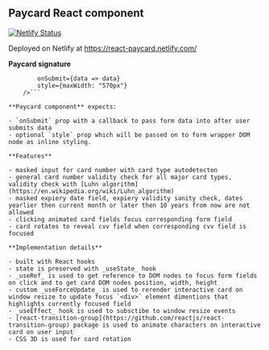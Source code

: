 ## Paycard React component

[![Netlify Status](https://api.netlify.com/api/v1/badges/bf7b5af7-d84e-474c-897a-f7a5056d696b/deploy-status)](https://app.netlify.com/sites/react-paycard/deploys)

Deployed on Netlify at https://react-paycard.netlify.com/

**Paycard signature**

```<Form
        onSubmit={data => data}
        style={maxWidth: "570px"}
    />```

**Paycard component** expects:

- `onSubmit` prop with a callback to pass form data into after user submits data
- optional `style` prop which will be passed on to form wrapper DOM node as inline styling.

**Features**

- masked input for card number with card type autodetecton
- general card number validity check for all major card types, validity check with [Luhn algorithm](https://en.wikipedia.org/wiki/Luhn_algorithm)
- masked expiery date field, expiery validity sanity check, dates yearlier then current month or later then 10 years from now are not allowed
- clicking animated card fields focus corresponding form field
- card rotates to reveal cvv field when corresponding cvv field is focused

**Implementation details**

- built with React hooks
- state is preserved with _useState_ hook
- _useRef_ is used to get reference to DOM nodes to focus form fields on click and to get card DOM nodes position, width, height
- custom _useForceUpdate_ is used to rerender interactive card on window resize to update focus `<div>` element dimentions that highlights currently focused field
- _useEffect_ hook is used to subsctibe to window resize events
- [react-transition-group](https://github.com/reactjs/react-transition-group) package is used to animate characters on interactive card on user input
- CSS 3D is used for card rotation
